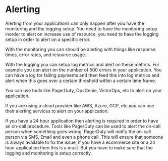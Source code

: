 # Alerting

Alerting from your applications can only happen after you have the monitoring and the logging setup. You need to have the
monitoring setup inorder to alert on increase use of resource, you need to have the logging setup in order to alert on a
specific error.

With the monitoring you can should be alerting with things like response times, error rates, and resource usage.

With the logging you can setup log metrics and alert on these metrics. For example you can alert on the number of 500
errors in your application. You can have a log for failing payments and then feed this into log metrics and alert when this
goes over a certain threshold within a certain time frame.

You can use tools like PagerDuty, OpsGenie, VictorOps, etc to alert on your application.

If you are using a cloud provider like AWS, Azure, GCP, etc you can use their alerting services to alert on your application.

If you have a 24 hour application then alerting is required in order to have an on-call procedure. Tools like PagerDuty
can be used to alert the on-call person when something goes wrong. PagerDuty will notify the on-call person via SMS, Email
and even a phone call. This will ensure that someone is always available to fix the issue, if you have a ecommerce site
or a 24 hour application then this is a must. But you have to make sure that the logging and monitoring is setup correctly.
